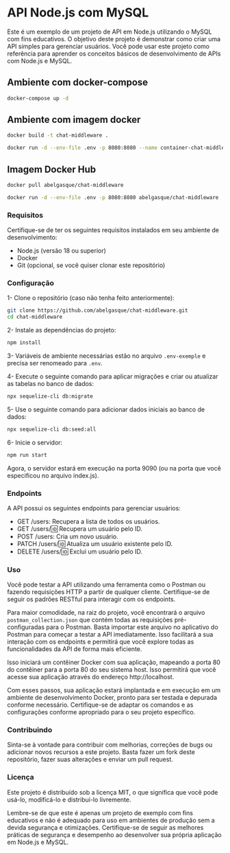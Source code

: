 # API Node.js com MySQL

Este é um exemplo de um projeto de API em Node.js utilizando o MySQL com fins educativos. O objetivo deste projeto é demonstrar como criar uma API simples para gerenciar usuários. Você pode usar este projeto como referência para aprender os conceitos básicos de desenvolvimento de APIs com Node.js e MySQL.

## Ambiente com docker-compose
``` bash
docker-compose up -d
```

## Ambiente com imagem docker
``` bash
docker build -t chat-middleware .
```

``` bash
docker run -d --env-file .env -p 8080:8080 --name container-chat-middleware chat-middleware
```

## Imagem Docker Hub
``` bash
docker pull abelgasque/chat-middleware
```

``` bash
docker run -d --env-file .env -p 8080:8080 abelgasque/chat-middleware
```

### Requisitos
Certifique-se de ter os seguintes requisitos instalados em seu ambiente de desenvolvimento:

- Node.js (versão 18 ou superior)
- Docker
- Git (opcional, se você quiser clonar este repositório)

### Configuração
1- Clone o repositório (caso não tenha feito anteriormente):
``` bash
git clone https://github.com/abelgasque/chat-middleware.git
cd chat-middleware
```

2- Instale as dependências do projeto:
``` bash
npm install
```

3- Variáveis de ambiente necessárias estão no arquivo `.env-exemple` e precisa ser renomeado para `.env`.

4- Execute o seguinte comando para aplicar migrações e criar ou atualizar as tabelas no banco de dados:
``` bash
npx sequelize-cli db:migrate
```

5- Use o seguinte comando para adicionar dados iniciais ao banco de dados:
``` bash
npx sequelize-cli db:seed:all
```

6- Inicie o servidor:
``` bash
npm run start
```

Agora, o servidor estará em execução na porta 9090 (ou na porta que você especificou no arquivo index.js).

### Endpoints
A API possui os seguintes endpoints para gerenciar usuários:

- GET /users: Recupera a lista de todos os usuários.
- GET /users/:id: Recupera um usuário pelo ID.
- POST /users: Cria um novo usuário.
- PATCH /users/:id: Atualiza um usuário existente pelo ID.
- DELETE /users/:id: Exclui um usuário pelo ID.

### Uso
Você pode testar a API utilizando uma ferramenta como o Postman ou fazendo requisições HTTP a partir de qualquer cliente. Certifique-se de seguir os padrões RESTful para interagir com os endpoints.

Para maior comodidade, na raiz do projeto, você encontrará o arquivo `postman_collection.json` que contém todas as requisições pré-configuradas para o Postman. Basta importar este arquivo no aplicativo do Postman para começar a testar a API imediatamente. Isso facilitará a sua interação com os endpoints e permitirá que você explore todas as funcionalidades da API de forma mais eficiente.


Isso iniciará um contêiner Docker com sua aplicação, mapeando a porta 80 do contêiner para a porta 80 do seu sistema host. Isso permitirá que você acesse sua aplicação através do endereço http://localhost.

Com esses passos, sua aplicação estará implantada e em execução em um ambiente de desenvolvimento Docker, pronto para ser testada e depurada conforme necessário. Certifique-se de adaptar os comandos e as configurações conforme apropriado para o seu projeto específico.

### Contribuindo
Sinta-se à vontade para contribuir com melhorias, correções de bugs ou adicionar novos recursos a este projeto. Basta fazer um fork deste repositório, fazer suas alterações e enviar um pull request.

### Licença
Este projeto é distribuído sob a licença MIT, o que significa que você pode usá-lo, modificá-lo e distribuí-lo livremente.

Lembre-se de que este é apenas um projeto de exemplo com fins educativos e não é adequado para uso em ambientes de produção sem a devida segurança e otimizações. Certifique-se de seguir as melhores práticas de segurança e desempenho ao desenvolver sua própria aplicação em Node.js e MySQL.